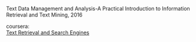 

Text Data Management and Analysis-A Practical Introduction to Information Retrieval and Text Mining, 2016 



coursera:<br>[Text Retrieval and Search Engines ](https://www.coursera.org/learn/text-retrieval)






